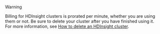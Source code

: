 

> [!WARNING]
> Billing for HDInsight clusters is prorated per minute, whether you are using them or not. Be sure to delete your cluster after you have finished using it. For more information, see [How to delete an HDInsight cluster](../articles/hdinsight/hdinsight-delete-cluster.md).
> 
> 

